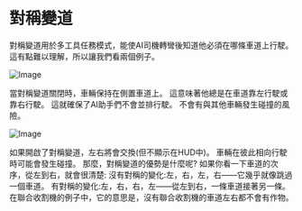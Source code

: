 # 對稱變道


對稱變道用於多工具任務模式，能使AI司機轉彎後知道他必須在哪條車道上行駛。
這有點難以理解，所以讓我們看兩個例子。


![Image](/home/runner/work/CourseplayHelp/CourseplayHelp/regularchange_0_0_1020_765.png)


當對稱變道關閉時，車輛保持在側置車道上。
這意味著他總是在車道靠左行駛或靠右行駛。
這就確保了AI助手們不會並排行駛。
不會有與其他車輛發生碰撞的風險。


![Image](/home/runner/work/CourseplayHelp/CourseplayHelp/symetricchange_0_0_1020_765.png)


如果開啟了對稱變道，左右將會交換(但不顯示在HUD中)。
車輛在彼此相向行駛時可能會發生碰撞。
那麼，對稱變道的優勢是什麼呢?
如果你看一下車道的次序，從左到右，就會很清楚:
沒有對稱的變化:左，右，左，右——它幾乎就像跳過一個車道。
有對稱的變化:左，右，右，左——從左到右，一條車道接著另一條。
在聯合收割機的例子中，它的意思是，沒有聯合收割機的車道左右都不會有作物。


